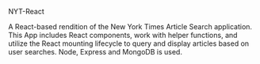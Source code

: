 NYT-React

A React-based rendition of the New York Times Article Search application. This App includes React components, work with helper functions, and utilize the React mounting lifecycle to query and display articles based on user searches. Node, Express and MongoDB is used.